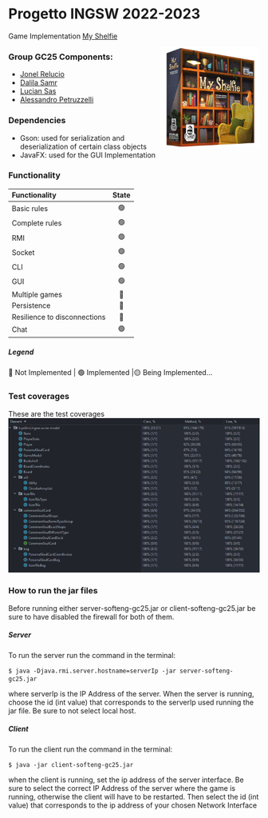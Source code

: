 
# Progetto INGSW 2022-2023

Game Implementation [My Shelfie](https://www.craniocreations.it/prodotto/my-shelfie/)




<img src="src/main/resources/view/gui/publisher_material/box_noShadow.png" align="right" width="200" alt="My Shelfie" >

### Group GC25 Components:
- [Jonel Relucio](https://github.com/jonelrelucio)
- [Dalila Samr](https://github.com/DalilaPolimi)
- [Lucian Sas](https://github.com/LucianSasPolimi) 
- [Alessandro Petruzzelli](https://github.com/AlessandroPetruzzelli) 

### Dependencies
- Gson: used for serialization and deserialization of certain class objects
- JavaFX: used for the GUI Implementation


### Functionality
| Functionality                | State |
|:-----------------------------|:-----:|
| Basic rules                  |  🟢   |
| Complete rules               |  🟢   |
| RMI                          |  🟢   |
| Socket                       |  🟢   |
| CLI                          |  🟢   |
| GUI                          |  🟢   |
| Multiple games               |  🔴   |
| Persistence                  |  🔴   |
| Resilience to disconnections |  🔴   |
| Chat                         |  🟢   |


##### Legend
🔴 Not Implemented | 🟢 Implemented |🟡 Being Implemented...

### Test coverages
These are the test coverages
<img src="deliverables/testCoverage/TestCoverage.jpg">

### How to run the jar files
Before running either server-softeng-gc25.jar or client-softeng-gc25.jar be sure to have disabled the firewall for both of them.

##### Server
To run the server run the command in the terminal:
```
$ java -Djava.rmi.server.hostname=serverIp -jar server-softeng-gc25.jar
```
where serverIp is the IP Address of the server.
When the server is running, choose the id (int value) that corresponds to the serverIp used running the jar file.
Be sure to not select local host.


##### Client
To run the client run the command in the terminal:
```
$ java -jar client-softeng-gc25.jar
```
when the client is running, set the ip address of the server interface.
Be sure to select the correct IP Address of the server where the game is running, otherwise the client will have to be restarted.
Then select the id (int value) that corresponds to the ip address of your chosen Network Interface



















